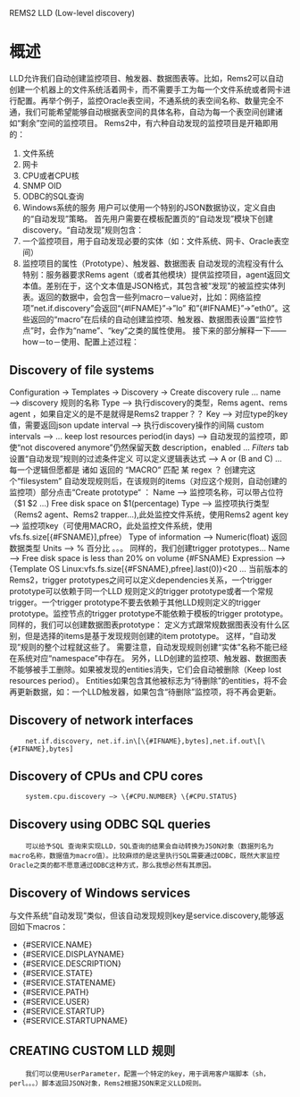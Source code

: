 REMS2 LLD (Low-level discovery)
# 概述
LLD允许我们自动创建监控项目、触发器、数据图表等。比如，Rems2可以自动创建一个机器上的文件系统活着网卡，而不需要手工为每一个文件系统或者网卡进行配置。再举个例子，监控Oracle表空间，不通系统的表空间名称、数量完全不通，我们可能希望能够自动根据表空间的具体名称，自动为每一个表空间创建诸如“剩余”空间的监控项目。
Rems2中，有六种自动发现的监控项目是开箱即用的：
1. 文件系统
2. 网卡
3. CPU或者CPU核
4. SNMP OID
5. ODBC的SQL查询
6. Windows系统的服务
用户可以使用一个特别的JSON数据协议，定义自由的“自动发现”策略。
首先用户需要在模板配置页的“自动发现”模块下创建discovery。“自动发现”规则包含：
1. 一个监控项目，用于自动发现必要的实体（如：文件系统、网卡、Oracle表空间）
2. 监控项目的属性（Prototype）、触发器、数据图表
自动发现的流程没有什么特别：服务器要求Rems agent（或者其他模块）提供监控项目，agent返回文本值。差别在于，这个文本值是JSON格式，其包含被“发现”的被监控实体列表。返回的数据中，会包含一些列macro－value对，比如：网络监控项”net.if.discovery”会返回“\{#IFNAME}”->”lo” 和”\{#IFNAME}”->”eth0”。这些返回的“macro”在后续的自动创建监控项、触发器、数据图表设置“监控节点”时，会作为“name”、“key”之类的属性使用。
接下来的部分解释一下——how－to－使用、配置上述过程：
## Discovery of file systems
Configuration -> Templates -> Discovery -> Create discovery rule …
name —>  discovery 规则的名称
Type —>  执行discovery的类型，Rems agent、rems agent ，如果自定义的是不是就得是Rems2 trapper？？
Key —> 对应type的key值，需要返回json
update interval —> 执行discovery操作的间隔
custom intervals —> …
keep lost resources period(in days) —> 自动发现的监控项，即使“not discovered anymore”仍然保留天数
description，enabled …
_Filters_ tab 设置“自动发现”规则的过滤条件定义
可以定义逻辑表达式 —> A or (B and C) …
每一个逻辑但愿都是 诸如 返回的 “MACRO” 匹配 某 regex ？
创建完这个“filesystem” 自动发现规则后，在该规则的items（对应这个规则，自动创建的监控项）部分点击“Create prototype“ ：
Name —> 监控项名称，可以带占位符（$1 $2 …) Free disk space on $1(percentage)
Type —> 监控项执行类型（Rems2 agent、Rems2 trapper…),此处监控文件系统，使用Rems2 agent
key —> 监控项key（可使用MACRO，此处监控文件系统，使用vfs.fs.size\[\{#FSNAME}],pfree）
Type of information —> Numeric(float) 返回数据类型
Units —> %  百分比
。。。
同样的，我们创建trigger prototypes…
Name —> Free disk space is less than 20% on volume \{#FSNAME}
Expression —> \{Template OS Linux:vfs.fs.size\[\{#FSNAME},pfree].last(0)}<20
…
当前版本的Rems2，trigger prototypes之间可以定义dependencies关系，一个trigger prototype可以依赖于同一个LLD 规则定义的trigger prototype或者一个常规trigger。一个trigger prototype不要去依赖于其他LLD规则定义的trigger prototype。监控节点的trigger prototype不能依赖于模板的trigger prototype。
同样的，我们可以创建数据图表prototype：
    定义方式跟常规数据图表没有什么区别，但是选择的items是基于发现规则创建的item prototype。
这样，“自动发现”规则的整个过程就这些了。
需要注意，自动发现规则创建“实体”名称不能已经在系统对应“namespace”中存在。
另外，LLD创建的监控项、触发器、数据图表不能够被手工删除。如果被发现的entities消失，它们会自动被删除（Keep lost resources period）。
Entities如果包含其他被标志为“待删除”的entities，将不会再更新数据，如：一个LLD触发器，如果包含“待删除”监控项，将不再会更新。
## Discovery of network interfaces
		net.if.discovery, net.if.in\[\{#IFNAME},bytes],net.if.out\[\{#IFNAME},bytes]
## Discovery of CPUs and CPU cores
		system.cpu.discovery —> \{#CPU.NUMBER} \{#CPU.STATUS}
## Discovery using ODBC SQL queries
		可以给予SQL 查询来实现LLD，SQL查询的结果会自动转换为JSON对象（数据列名为macro名称，数据值为macro值）。比较麻烦的是这里执行SQL需要通过ODBC，既然大家监控Oracle之类的都不愿意通过ODBC这种方式，那么我想必然有其原因。
## Discovery of Windows services
与文件系统“自动发现”类似，但该自动发现规则key是service.discovery,能够返回如下macros：
* \{#SERVICE.NAME}
* \{#SERVICE.DISPLAYNAME}
* \{#SERVICE.DESCRIPTION}
* \{#SERVICE.STATE}
* \{#SERVICE.STATENAME}
* \{#SERVICE.PATH}
* \{#SERVICE.USER}
* \{#SERVICE.STARTUP}
* \{#SERVICE.STARTUPNAME}
## CREATING CUSTOM LLD 规则
		我们可以使用UserParameter，配置一个特定的key，用于调用客户端脚本（sh，perl。。。）脚本返回JSON对象，Rems2根据JSON来定义LLD规则。	